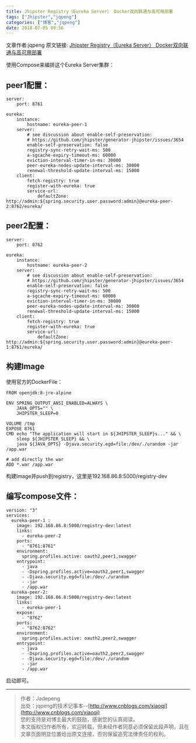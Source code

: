 ```yaml
---
title: Jhipster Registry（Eureka Server） Docker双向联通与高可用部署
tags: ["Jhipster","jqpeng"]
categories: ["博客","jqpeng"]
date: 2018-07-05 09:56
---
```

文章作者:jqpeng
原文链接: [Jhipster Registry（Eureka Server） Docker双向联通与高可用部署](https://www.cnblogs.com/xiaoqi/p/9266722.html)

使用Compose来编排这个Eureka Server集群：

## peer1配置：


    server:
        port: 8761
    
    eureka:
        instance:
            hostname: eureka-peer-1
        server:
            # see discussion about enable-self-preservation:
            # https://github.com/jhipster/generator-jhipster/issues/3654
            enable-self-preservation: false
            registry-sync-retry-wait-ms: 500
            a-sgcache-expiry-timeout-ms: 60000
            eviction-interval-timer-in-ms: 30000
            peer-eureka-nodes-update-interval-ms: 30000
            renewal-threshold-update-interval-ms: 15000
        client:
            fetch-registry: true
            register-with-eureka: true
            service-url:
                defaultZone: http://admin:${spring.security.user.password:admin}@eureka-peer-2:8762/eureka/


## peer2配置：


    server:
        port: 8762
    
    eureka:
        instance:
            hostname: eureka-peer-2
        server:
            # see discussion about enable-self-preservation:
            # https://github.com/jhipster/generator-jhipster/issues/3654
            enable-self-preservation: false
            registry-sync-retry-wait-ms: 500
            a-sgcache-expiry-timeout-ms: 60000
            eviction-interval-timer-in-ms: 30000
            peer-eureka-nodes-update-interval-ms: 30000
            renewal-threshold-update-interval-ms: 15000
        client:
            fetch-registry: true
            register-with-eureka: true
            service-url:
                defaultZone: http://admin:${spring.security.user.password:admin}@eureka-peer-1:8761/eureka/


## 构建Image

使用官方的DockerFile：


    FROM openjdk:8-jre-alpine
    
    ENV SPRING_OUTPUT_ANSI_ENABLED=ALWAYS \
        JAVA_OPTS="" \
        JHIPSTER_SLEEP=0
    
    VOLUME /tmp
    EXPOSE 8761
    CMD echo "The application will start in ${JHIPSTER_SLEEP}s..." && \
        sleep ${JHIPSTER_SLEEP} && \
        java ${JAVA_OPTS} -Djava.security.egd=file:/dev/./urandom -jar /app.war
    
    # add directly the war
    ADD *.war /app.war


构建Image并push到registry，这里是192.168.86.8:5000/registry-dev

## 编写compose文件：


    version: "3" 
    services:
      eureka-peer-1 :
        image: 192.168.86.8:5000/registry-dev:latest
        links:
          - eureka-peer-2
        ports:
          - "8761:8761"
        environment:
          spring.profiles.active: oauth2,peer1,swagger
        entrypoint:
          - java
          - -Dspring.profiles.active=oauth2,peer1,swagger
          - -Djava.security.egd=file:/dev/./urandom
          - -jar
          - /app.war
      eureka-peer-2:
        image: 192.168.86.8:5000/registry-dev:latest
        links:
          - eureka-peer-1
        expose:
          - "8762"
        ports:
          - "8762:8762"
        environment:
          spring.profiles.active: oauth2,peer2,swagger
        entrypoint:
          - java
          - -Dspring.profiles.active=oauth2,peer2,swagger
          - -Djava.security.egd=file:/dev/./urandom
          - -jar
          - /app.war


启动即可。

* * *


> 作者：Jadepeng  
>  出处：jqpeng的技术记事本--[http://www.cnblogs.com/xiaoqi](http://www.cnblogs.com/xiaoqi)  
>  您的支持是对博主最大的鼓励，感谢您的认真阅读。  
>  本文版权归作者所有，欢迎转载，但未经作者同意必须保留此段声明，且在文章页面明显位置给出原文连接，否则保留追究法律责任的权利。


